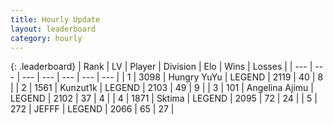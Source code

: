 ```yaml
---
title: Hourly Update
layout: leaderboard
category: hourly
---
```


{: .leaderboard}
| Rank | LV | Player | Division | Elo | Wins | Losses |
| --- | --- | --- | --- | --- | --- | --- |
| <span data-change="0">1</span> | 3098 | <span title="ID: 164871">Hungry YuYu</span> | LEGEND | <span data-change="0">2119</span> | <span data-change="0">40</span> | <span data-change="0">8</span> |
| <span data-change="0">2</span> | 1561 | <span title="ID: 392407">Kunzut1k</span> | LEGEND | <span data-change="0">2103</span> | <span data-change="0">49</span> | <span data-change="0">9</span> |
| <span data-change="0">3</span> | 101 | <span title="ID: 669171">Angelina Ajimu</span> | LEGEND | <span data-change="0">2102</span> | <span data-change="0">37</span> | <span data-change="0">4</span> |
| <span data-change="0">4</span> | 1871 | <span title="ID: 353063">Sktima</span> | LEGEND | <span data-change="6">2095</span> | <span data-change="1">72</span> | <span data-change="0">24</span> |
| <span data-change="0">5</span> | 272 | <span title="ID: 488585">JEFFF</span> | LEGEND | <span data-change="0">2066</span> | <span data-change="0">65</span> | <span data-change="0">27</span> |